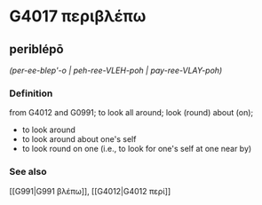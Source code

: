# G4017 περιβλέπω

## periblépō

_(per-ee-blep'-o | peh-ree-VLEH-poh | pay-ree-VLAY-poh)_

### Definition

from G4012 and G0991; to look all around; look (round) about (on); 

- to look around
- to look around about one's self
- to look round on one (i.e., to look for one's self at one near by)

### See also

[[G991|G991 βλέπω]], [[G4012|G4012 περί]]
